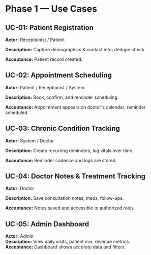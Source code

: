 # Phase 1 — Use Cases

## UC-01: Patient Registration
**Actor:** Receptionist / Patient 

**Description:** Capture demographics & contact info; dedupe check.

**Acceptance:** Patient record created.

## UC-02: Appointment Scheduling
**Actor:** Patient / Receptionist / System 

**Description:** Book, confirm, and reminder scheduling. 

**Acceptance:** Appointment appears on doctor's calendar; reminder scheduled.

## UC-03: Chronic Condition Tracking
**Actor:** System / Doctor 

**Description:** Create recurring reminders, log vitals over time. 

**Acceptance:** Reminder cadence and logs are stored.


## UC-04: Doctor Notes & Treatment Tracking
**Actor:** Doctor

**Description:** Save consultation notes, meds, follow-ups.

**Acceptance:** Notes saved and accessible to authorized roles.

## UC-05: Admin Dashboard
**Actor:** Admin  
**Description:** View daily visits, patient mix, revenue metrics.  
**Acceptance:** Dashboard shows accurate data and filters.

